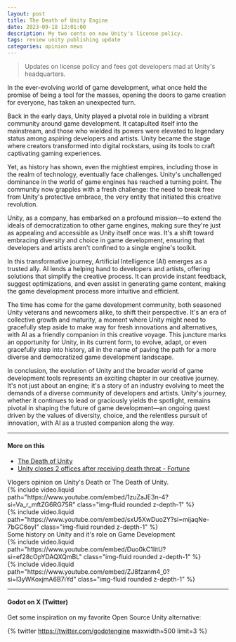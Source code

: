 ```yaml
---
layout: post
title: The Death of Unity Engine
date: 2023-09-18 12:01:00
description: My two cents on new Unity's license policy.
tags: review unity publishing update
categories: opinion news
---
```


> Updates on license policy and fees got developers mad at Unity's headquarters.

In the ever-evolving world of game development, what once held the promise of being a tool for the masses, opening the doors to game creation for everyone, has taken an unexpected turn.

Back in the early days, Unity played a pivotal role in building a vibrant community around game development. It catapulted itself into the mainstream, and those who wielded its powers were elevated to legendary status among aspiring developers and artists. Unity became the stage where creators transformed into digital rockstars, using its tools to craft captivating gaming experiences.

Yet, as history has shown, even the mightiest empires, including those in the realm of technology, eventually face challenges. Unity's unchallenged dominance in the world of game engines has reached a turning point. The community now grapples with a fresh challenge: the need to break free from Unity's protective embrace, the very entity that initiated this creative revolution.

Unity, as a company, has embarked on a profound mission—to extend the ideals of democratization to other game engines, making sure they're just as appealing and accessible as Unity itself once was. It's a shift toward embracing diversity and choice in game development, ensuring that developers and artists aren't confined to a single engine's toolkit.

In this transformative journey, Artificial Intelligence (AI) emerges as a trusted ally. AI lends a helping hand to developers and artists, offering solutions that simplify the creative process. It can provide instant feedback, suggest optimizations, and even assist in generating game content, making the game development process more intuitive and efficient.

The time has come for the game development community, both seasoned Unity veterans and newcomers alike, to shift their perspective. It's an era of collective growth and maturity, a moment where Unity might need to gracefully step aside to make way for fresh innovations and alternatives, with AI as a friendly companion in this creative voyage. This juncture marks an opportunity for Unity, in its current form, to evolve, adapt, or even gracefully step into history, all in the name of paving the path for a more diverse and democratized game development landscape.

In conclusion, the evolution of Unity and the broader world of game development tools represents an exciting chapter in our creative journey. It's not just about an engine; it's a story of an industry evolving to meet the demands of a diverse community of developers and artists. Unity's journey, whether it continues to lead or graciously yields the spotlight, remains pivotal in shaping the future of game development—an ongoing quest driven by the values of diversity, choice, and the relentless pursuit of innovation, with AI as a trusted companion along the way.

---

#### More on this

- [The Death of Unity](https://www.gamedeveloper.com/business/the-death-of-unity)
- [Unity closes 2 offices after receiving death threat - Fortune](https://fortune.com/2023/09/14/unity-closes-offices-death-threat/)

<div class="caption">
    Vlogers opinion on Unity's Death or The Death of Unity.
</div>
<div class="row mt-3">
    <div class="col-sm mt-3 mt-md-0">
        {% include video.liquid path="https://www.youtube.com/embed/1zuZaJE3n-4?si=Va_r_mftZG6RG75R" class="img-fluid rounded z-depth-1" %}
    </div>
    <div class="col-sm mt-3 mt-md-0">
        {% include video.liquid path="https://www.youtube.com/embed/sxU5XwDuo2Y?si=mijaqNe-7bGC6oyI" class="img-fluid rounded z-depth-1" %}
    </div>
</div>
<div class="caption">
    Some history on Unity and it's role on Game Development
</div>
<div class="row mt-3">
    <div class="col-sm mt-3 mt-md-0">
        {% include video.liquid path="https://www.youtube.com/embed/Duo0kC1IitU?si=ef28cOpYDAQXQmBL" class="img-fluid rounded z-depth-1" %}
    </div>
    <div class="col-sm mt-3 mt-md-0">
        {% include video.liquid path="https://www.youtube.com/embed/ZJ8fzanm4_0?si=I3yWKoxjmA6B7iYd" class="img-fluid rounded z-depth-1" %}
    </div>
</div>

---

#### Godot on X (Twitter)

Get some inspiration on my favorite Open Source Unity alternative:

{% twitter https://twitter.com/godotengine maxwidth=500 limit=3 %}
